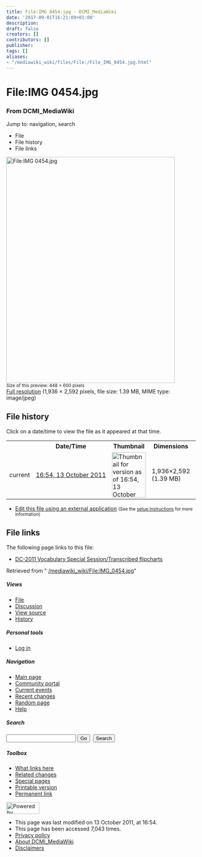 ```yaml
---
title: File:IMG 0454.jpg - DCMI_MediaWiki
date: '2017-09-01T16:21:09+01:00'
description: 
draft: false
creators: []
contributors: []
publisher: 
tags: []
aliases:
- "/mediawiki_wiki/files/File:/File_IMG_0454.jpg.html"
---
```


<a id="top"></a>
# File:IMG 0454.jpg

### From DCMI\_MediaWiki

Jump to: navigation, search
<!-- start content -->
- File
- File history
- File links

 [<img alt="File:IMG 0454.jpg" src="/images/4/43/IMG_0454.jpg" width="448" height="600">](/mediawiki_wiki/files/IMG_0454.jpg)  
<small>Size of this preview: 448 × 600 pixels</small>  
 [Full resolution](/images/4/43/IMG_0454.jpg)‎ (1,936 × 2,592 pixels, file size: 1.39 MB, MIME type: image/jpeg)
<!-- 
NewPP limit report
Preprocessor node count: 0/1000000
Post-expand include size: 0/2097152 bytes
Template argument size: 0/2097152 bytes
Expensive parser function count: 0/100
-->
## File history

Click on a date/time to view the file as it appeared at that time.

<table class="wikitable filehistory">
  <tr>
    <td></td>
    <th>Date/Time</th>
    <th>Thumbnail</th>
    <th>Dimensions</th>
    <th>User</th>
    <th>Comment</th>
  </tr>
  <tr>
    <td>current</td>
    <td class="filehistory-selected" style="white-space: nowrap;"><a href="/mediawiki_wiki/files/IMG_0454.jpg">16:54, 13 October 2011</a></td>
    <td><a href="/images/4/43/IMG_0454.jpg"><img alt="Thumbnail for version as of 16:54, 13 October 2011" src="/images/4/43/IMG_0454.jpg" width="90" height="120"></a></td>
    <td>1,936×2,592 <span style="white-space: nowrap;">(1.39 MB)</span>
    </td>
    <td>
      <a href="/index.php/User:TomBaker" title="User:TomBaker" class="mw-userlink">TomBaker</a> <span style="white-space: nowrap;"> <span class="mw-usertoollinks">(<a href="/index.php?title=User_talk:TomBaker&amp;action=edit&amp;redlink=1" class="new" title="User talk:TomBaker (page does not exist)">Talk</a> | <a href="/index.php/Special:Contributions/TomBaker" title="Special:Contributions/TomBaker">contribs</a>)</span></span>
    </td>
    <td></td>
  </tr>
</table>

  

- [Edit this file using an external application](/index.php?title=File:IMG_0454.jpg&action=edit&externaledit=true&mode=file "File:IMG 0454.jpg") <small>(See the <a href="http://www.mediawiki.org/wiki/Manual:External_editors" class="external text" rel="nofollow">setup instructions</a> for more information)</small>

## File links

The following page links to this file:

- [DC-2011 Vocabulary Special Session/Transcribed flipcharts](/index.php/DC-2011_Vocabulary_Special_Session/Transcribed_flipcharts "DC-2011 Vocabulary Special Session/Transcribed flipcharts")

Retrieved from " [/mediawiki_wiki/File:IMG\_0454.jpg](/mediawiki_wiki/files/File:/File:IMG_0454.jpg.html)"

<!-- end content -->

##### Views

- [File](/mediawiki_wiki/files/File:/File:IMG_0454.jpg.html "View the file page [c]")
- [Discussion](/index.php?title=File_talk:IMG_0454.jpg&action=edit&redlink=1 "Discussion about the content page [t]")
- [View source](/index.php?title=File:IMG_0454.jpg&action=edit "This page is protected.
You can view its source [e]")
- [History](/index.php?title=File:IMG_0454.jpg&action=history "Past revisions of this page [h]")

##### Personal tools

- [Log in](/index.php?title=Special:UserLogin&returnto=File:IMG_0454.jpg "You are encouraged to log in; however, it is not mandatory [o]")

<script type="text/javascript"> if (window.isMSIE55) fixalpha(); </script>

##### Navigation

- [Main page](/index.php/Main_Page "Visit the main page [z]")
- [Community portal](/index.php/DCMI_MediaWiki:Community_portal "About the project, what you can do, where to find things")
- [Current events](/index.php/DCMI_MediaWiki:Current_events "Find background information on current events")
- [Recent changes](/index.php/Special:RecentChanges "The list of recent changes in the wiki [r]")
- [Random page](/index.php/Special:Random "Load a random page [x]")
- [Help](/index.php/Help:Contents "The place to find out")

##### <label for="searchInput">Search</label>

<form action="/index.php" id="searchform">
				<input type="hidden" name="title" value="Special:Search">
				<input id="searchInput" title="Search DCMI_MediaWiki" accesskey="f" type="search" name="search">
				<input type="submit" name="go" class="searchButton" id="searchGoButton" value="Go" title="Go to a page with this exact name if exists"> 
				<input type="submit" name="fulltext" class="searchButton" id="mw-searchButton" value="Search" title="Search the pages for this text">
			</form>

##### Toolbox

- [What links here](/index.php/Special:WhatLinksHere/File:IMG_0454.jpg "List of all wiki pages that link here [j]")
- [Related changes](/index.php/Special:RecentChangesLinked/File:IMG_0454.jpg "Recent changes in pages linked from this page [k]")
- [Special pages](/index.php/Special:SpecialPages "List of all special pages [q]")
- [Printable version](/index.php?title=File:IMG_0454.jpg&printable=yes "Printable version of this page [p]")
- [Permanent link](/index.php?title=File:IMG_0454.jpg&oldid=1287 "Permanent link to this revision of the page")

<!-- end of the left (by default at least) column -->

 [<img src="/skins/common/images/poweredby_mediawiki_88x31.png" height="31" width="88" alt="Powered by MediaWiki">](http://www.mediawiki.org/)

- This page was last modified on 13 October 2011, at 16:54.
- This page has been accessed 7,043 times.
- [Privacy policy](/index.php/DCMI_MediaWiki:Privacy_policy "DCMI MediaWiki:Privacy policy")
- [About DCMI\_MediaWiki](/index.php/DCMI_MediaWiki:About "DCMI MediaWiki:About")
- [Disclaimers](/index.php/DCMI_MediaWiki:General_disclaimer "DCMI MediaWiki:General disclaimer")

<script>if (window.runOnloadHook) runOnloadHook();</script><!-- Served in 0.452 secs. -->
